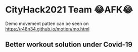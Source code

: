 # CityHack2021 Team :joy:AFK:joy:
Demo movement patten can be seen on https://r48n34.github.io/motion/mo.html
## Better workout solution under Covid-19
